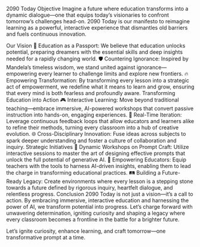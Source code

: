 2090 Today
Objective
Imagine a future where education transforms into a dynamic dialogue—one that equips today’s visionaries to confront tomorrow’s challenges head-on. 2090 Today is our manifesto to reimagine learning as a powerful, interactive experience that dismantles old barriers and fuels continuous innovation.

Our Vision
🚀 Education as a Passport: We believe that education unlocks potential, preparing dreamers with the essential skills and deep insights needed for a rapidly changing world.
🛡 Countering Ignorance: Inspired by Mandela’s timeless wisdom, we stand united against ignorance—empowering every learner to challenge limits and explore new frontiers.
🔥 Empowering Transformation: By transforming every lesson into a strategic act of empowerment, we redefine what it means to learn and grow, ensuring that every mind is both fearless and profoundly aware.
Transforming Education into Action
🎮 Interactive Learning: Move beyond traditional teaching—embrace immersive, AI-powered workshops that convert passive instruction into hands-on, engaging experiences.
🔄 Real-Time Iteration: Leverage continuous feedback loops that allow educators and learners alike to refine their methods, turning every classroom into a hub of creative evolution.
🌐 Cross-Disciplinary Innovation: Fuse ideas across subjects to spark deeper understanding and foster a culture of collaboration and inquiry.
Strategic Initiatives
📌 Dynamic Workshops on Prompt Craft: Utilize interactive sessions to master the art of designing effective prompts that unlock the full potential of generative AI.
🧭 Empowering Educators: Equip teachers with the tools to harness AI-driven insights, enabling them to lead the charge in transforming educational practices.
🛤 Building a Future-Ready Legacy: Create environments where every lesson is a stepping stone towards a future defined by rigorous inquiry, heartfelt dialogue, and relentless progress.
Conclusion
2090 Today is not just a vision—it’s a call to action. By embracing immersive, interactive education and harnessing the power of AI, we transform potential into progress. Let’s charge forward with unwavering determination, igniting curiosity and shaping a legacy where every classroom becomes a frontline in the battle for a brighter future.

Let’s ignite curiosity, enhance learning, and craft tomorrow—one transformative prompt at a time.
